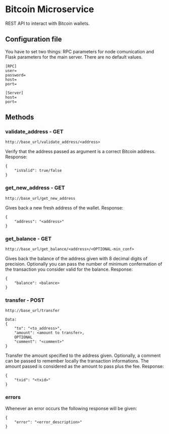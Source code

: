# Bitcoin Microservice
REST API to interact with Bitcoin wallets.

## Configuration file
You have to set two things: RPC parameters for node comunication and Flask parameters for the main server. There are no default values.

```
[RPC]
user=
password=
host=
port=

[Server]
host=
port=
```

## Methods

### validate_address - GET
```
http://base_url/validate_address/<address>
```
Verify that the address passed as argument is a correct Bitcoin address.
Response:
```
{
	"isValid": true/false
}
```

### get_new_address - GET
```
http://base_url/get_new_address
```
Gives back a new fresh address of the wallet.
Response:
```
{
	"address": "<address>"
}
```

### get_balance - GET
```
http://base_url/get_balance/<address>/<OPTIONAL-min_conf>
```
Gives back the balance of the address given with 8 decimal digits of precision. Optionally you can pass the number of minimum confermation of the transaction you consider valid for the balance.
Response:
```
{
	"balance": <balance>
}
```

### transfer - POST
```
http://base_url/transfer

Data:
{
	"to": "<to_address>",
	"amount": <amount to transfer>,
	OPTIONAL
	"comment": "<comment>"
}
```
Transfer the amount specified to the address given. Optionally, a comment can be passed to remember locally the transaction informations. The amount passed is considered as the amount to pass plus the fee.
Response:
```
{
	"txid": "<txid>"
}
```

### errors
Whenever an error occurs the following response will be given:
```
{
	"error": "<error_description>"
}
```
